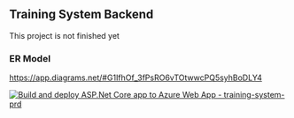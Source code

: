 ## Training System Backend

This project is not finished yet

### ER Model

https://app.diagrams.net/#G1IfhOf_3fPsRO6vTOtwwcPQ5syhBoDLY4

[![Build and deploy ASP.Net Core app to Azure Web App - training-system-prd](https://github.com/minhtri06/training_system_backend/actions/workflows/main_training-system-prd.yml/badge.svg)](https://github.com/minhtri06/training_system_backend/actions/workflows/main_training-system-prd.yml)
